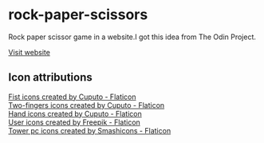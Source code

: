 # rock-paper-scissors
Rock paper scissor game in a website.I got this idea from The Odin Project.

[Visit website](https://shubha360.github.io/rock-paper-scissors/)

## Icon attributions

<a href="https://www.flaticon.com/free-icons/fist" title="fist icons">Fist icons created by Cuputo - Flaticon</a>
<br>
<a href="https://www.flaticon.com/free-icons/two-fingers" title="two-fingers icons">Two-fingers icons created by Cuputo - Flaticon</a>
<br>
<a href="https://www.flaticon.com/free-icons/hand" title="hand icons">Hand icons created by Cuputo - Flaticon</a>
<br>
<a href="https://www.flaticon.com/free-icons/user" title="user icons">User icons created by Freepik - Flaticon</a>
<br>
<a href="https://www.flaticon.com/free-icons/tower-pc" title="tower pc icons">Tower pc icons created by Smashicons - Flaticon</a>

